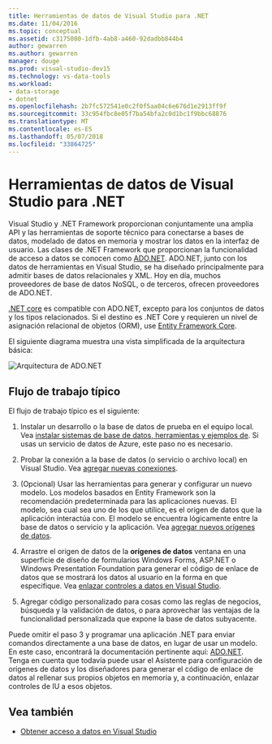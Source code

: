 ```yaml
---
title: Herramientas de datos de Visual Studio para .NET
ms.date: 11/04/2016
ms.topic: conceptual
ms.assetid: c3175080-1dfb-4ab8-a460-92dadbb844b4
author: gewarren
ms.author: gewarren
manager: douge
ms.prod: visual-studio-dev15
ms.technology: vs-data-tools
ms.workload:
- data-storage
- dotnet
ms.openlocfilehash: 2b7fc572541e0c2f0f5aa04c6e676d1e2913ff9f
ms.sourcegitcommit: 33c954fbc8e05f7ba54bfa2c0d1bc1f9bbc68876
ms.translationtype: MT
ms.contentlocale: es-ES
ms.lasthandoff: 05/07/2018
ms.locfileid: "33864725"
---
```

# <a name="visual-studio-data-tools-for-net"></a>Herramientas de datos de Visual Studio para .NET

Visual Studio y .NET Framework proporcionan conjuntamente una amplia API y las herramientas de soporte técnico para conectarse a bases de datos, modelado de datos en memoria y mostrar los datos en la interfaz de usuario. Las clases de .NET Framework que proporcionan la funcionalidad de acceso a datos se conocen como [ADO.NET](/dotnet/framework/data/adonet/index). ADO.NET, junto con los datos de herramientas en Visual Studio, se ha diseñado principalmente para admitir bases de datos relacionales y XML. Hoy en día, muchos proveedores de base de datos NoSQL, o de terceros, ofrecen proveedores de ADO.NET.

[.NET core](/dotnet/core/) es compatible con ADO.NET, excepto para los conjuntos de datos y los tipos relacionados. Si el destino es .NET Core y requieren un nivel de asignación relacional de objetos (ORM), use [Entity Framework Core](/ef/core/).

El siguiente diagrama muestra una vista simplificada de la arquitectura básica:

![Arquitectura de ADO.NET](../data-tools/media/raddata-ado-net-architecture-diagram.png)

## <a name="typical-workflow"></a>Flujo de trabajo típico

El flujo de trabajo típico es el siguiente:

1. Instalar un desarrollo o la base de datos de prueba en el equipo local. Vea [instalar sistemas de base de datos, herramientas y ejemplos de](../data-tools/installing-database-systems-tools-and-samples.md). Si usas un servicio de datos de Azure, este paso no es necesario.

2. Probar la conexión a la base de datos (o servicio o archivo local) en Visual Studio. Vea [agregar nuevas conexiones](../data-tools/add-new-connections.md).

3. (Opcional) Usar las herramientas para generar y configurar un nuevo modelo. Los modelos basados en Entity Framework son la recomendación predeterminada para las aplicaciones nuevas. El modelo, sea cual sea uno de los que utilice, es el origen de datos que la aplicación interactúa con. El modelo se encuentra lógicamente entre la base de datos o servicio y la aplicación. Vea [agregar nuevos orígenes de datos](../data-tools/add-new-data-sources.md).

4. Arrastre el origen de datos de la **orígenes de datos** ventana en una superficie de diseño de formularios Windows Forms, ASP.NET o Windows Presentation Foundation para generar el código de enlace de datos que se mostrará los datos al usuario en la forma en que especifique. Vea [enlazar controles a datos en Visual Studio](../data-tools/bind-controls-to-data-in-visual-studio.md).

5. Agregar código personalizado para cosas como las reglas de negocios, búsqueda y la validación de datos, o para aprovechar las ventajas de la funcionalidad personalizada que expone la base de datos subyacente.

Puede omitir el paso 3 y programar una aplicación .NET para enviar comandos directamente a una base de datos, en lugar de usar un modelo. En este caso, encontrará la documentación pertinente aquí: [ADO.NET](/dotnet/framework/data/adonet/index). Tenga en cuenta que todavía puede usar el Asistente para configuración de orígenes de datos y los diseñadores para generar el código de enlace de datos al rellenar sus propios objetos en memoria y, a continuación, enlazar controles de IU a esos objetos.

## <a name="see-also"></a>Vea también

- [Obtener acceso a datos en Visual Studio](../data-tools/accessing-data-in-visual-studio.md)